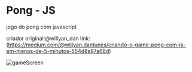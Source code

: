 # Pong - JS

jogo do pong com javascript

criador original:@willyan_dan
link: (https://medium.com/@willyan.dantunes/criando-o-game-pong-com-js-em-menos-de-5-minutos-554d8a97a68d)

![gameScreen](./gamescreen.png)
